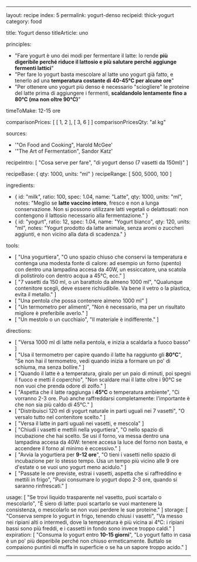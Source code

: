---

layout: recipe
index: 5
permalink: yogurt-denso
recipeid: thick-yogurt
category: food

title: Yogurt denso
titleArticle: uno

principles:
  - "Fare yogurt è uno dei modi per fermentare il latte: lo rende <strong>più digeribile perché riduce il lattosio e più salutare perché aggiunge fermenti lattici</strong>"
  - "Per fare lo yogurt basta mescolare al latte uno yogurt già fatto, e tenerlo ad una <strong>temperatura costante di 40-45°C per alcune ore</strong>"
  - "Per ottenere uno yogurt più denso è necessario &quot;sciogliere&quot; le proteine del latte prima di aggiungere i fermenti, <strong>scaldandolo lentamente fino a 80°C (ma non oltre 90°C)</strong>"

timeToMake: 12-15 ore

comparisonPrices: [ [ 1, 2 ], [ 3, 6 ] ]
comparisonPricesQty: "al kg"

sources:
  - '"On Food and Cooking", Harold McGee'
  - '"The Art of Fermentation", Sandor Katz'

recipeIntro: [ "Cosa serve per fare", "di yogurt denso (<span data-qty='containers.150'>7</span> vasetti da 150ml)" ]

recipeBase: { qty: 1000, units: "ml" }
recipeRange: [ 500, 5000, 100 ]

ingredients:
  - { id: "milk",
      ratio: 100,
      spec: 1.04,
      name: "Latte",
      qty: 1000,
      units: "ml",
      notes: "Meglio se <strong>latte vaccino intero</strong>, fresco e non a lunga conservazione. Non si possono utilizzare latti vegetali o delattosati: non contengono il lattosio necessario alla fermentazione." }
  - { id: "yogurt",
      ratio: 12,
      spec: 1.04,
      name: "Yogurt bianco",
      qty: 120,
      units: "ml",
      notes: "Yogurt prodotto da latte animale, senza aromi o zuccheri aggiunti, e non vicino alla data di scadenza." }

tools:
  - [ "Una yogurtiera", "O uno spazio chiuso che conservi la temperatura e contenga una modesta fonte di calore: ad esempio un forno (spento) con dentro una lampadina accesa da 40W, un essiccatore, una scatola di polistirolo con dentro acqua a 45°C, ecc." ]
  - [ "<span data-qty='containers.150'>7</span> vasetti da <span class='qtyspan'>150 ml</span>, o un barattolo da almeno <span class='qtyspan'><span data-qty='volume.base' data-prec='1'>1000</span> ml</span>", "Qualunque contenitore scegli, deve essere richiudibile. Va bene il vetro o la plastica, evita il metallo." ]
  - [ "Una pentola che possa contenere almeno <span class='qtyspan'><span data-qty='volume.milk' data-prec='1'>1000</span> ml</span>" ]
  - [ "Un termometro per alimenti", "Non è necessario, ma per un risultato migliore è preferibile averlo." ]
  - [ "Un mestolo o un cucchiaio", "Il materiale è indifferente." ]

directions:
  - [ "Versa <span class='qtyspan'><span data-qty='milk'>1000</span> ml</span> di latte nella pentola, e inizia a scaldarla a fuoco basso" ]
  - [ "Usa il termometro per capire quando il latte ha raggiunto gli <strong>80°C</strong>", "Se non hai il termometro, vedi quando inizia a formare un po' di schiuma, ma senza bollire." ]
  - [ "Quando il latte è a temperatura, giralo per un paio di minuti, poi spegni il fuoco e metti il coperchio", "Non scaldare mai il latte oltre i 90°C se non vuoi che prenda odore di zolfo." ]
  - [ "Aspetta che il latte raggiunga i <strong>45°C</strong> o temperatura ambiente", "Ci vorranno 2-3 ore. Può anche raffreddarsi completamente: l'importante è che non sia più caldo di 45°C." ]
  - [ "Distribuisci <span class='qtyspan'><span data-qty='yogurt'>120</span> ml</span> di yogurt naturale in parti uguali nei <span class='qtyspan'><span data-qty='containers.150'>7</span> vasetti</span>", "O versalo tutto nel contenitore scelto." ]
  - [ "Versa il latte in parti uguali nei vasetti, e mescola" ]
  - [ "Chiudi i vasetti e mettili nella yogurtiera", "O nello spazio di incubazione che hai scelto. Se usi il forno, va messa dentro una lampadina accesa da 40W: tenere accesa la luce del forno non basta, e accendere il forno al minimo è eccessivo." ]
  - [ "Avvia la yogurtiera per <strong>9-12 ore</strong>", "O tieni i vasetti nello spazio di incubazione per lo stesso tempo. Usa un tempo più vicino alle 9 ore d'estate o se vuoi uno yogurt meno acidulo." ]
  - [ "Passate le ore previste, estrai i vasetti, aspetta che si raffreddino e mettili in frigo", "Puoi consumare lo yogurt dopo 2-3 ore, quando si saranno rinfrescati." ]

usage: [ "Se trovi liquido trasparente nel vasetto, puoi scartalo o mescolarlo", "È siero di latte: puoi scartarlo se vuoi mantenere la consistenza, o mescolarlo se non vuoi perdere le sue proteine." ]
storage: [ "Conserva sempre lo yogurt in frigo, tenendo chiusi i vasetti", "Va messo nei ripiani alti o intermedi, dove la temperatura è più vicina ai 4°C: i ripiani bassi sono più freddi, e i cassetti in fondo sono invece troppo caldi." ]
expiration: [ "Consuma lo yogurt entro <strong>10-15 giorni</strong>", "Lo yogurt fatto in casa è un po' più deperibile perché non chiuso ermeticamente. Buttalo se compaiono puntini di muffa in superficie o se ha un sapore troppo acido." ]

---